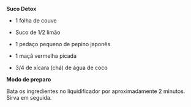 ﻿**Suco Detox**

 - 1 folha de couve

 - Suco de 1/2 limão

 - 1 pedaço pequeno de pepino japonês

 - 1 maçã vermelha picada
 
 - 3/4 de xícara (chá) de água de coco

**Modo de preparo**

Bata os ingredientes no liquidificador por aproximadamente 2 minutos. Sirva em seguida.

